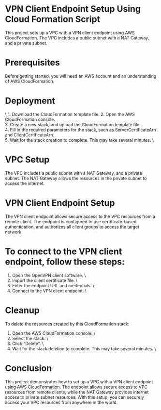 # VPN Client Endpoint Setup Using Cloud Formation Script 
This project sets up a VPC with a VPN client endpoint using AWS CloudFormation. The VPC includes a public subnet with a NAT Gateway, and a private subnet.

# Prerequisites
Before getting started, you will need an AWS account and an understanding of AWS CloudFormation.

# Deployment
\ 1. Download the CloudFormation template file.
2. Open the AWS CloudFormation console. \
3. Create a new stack, and upload the CloudFormation template file. \
4. Fill in the required parameters for the stack, such as ServerCertificateArn and ClientCertificateArn. \
5. Wait for the stack creation to complete. This may take several minutes. \

# VPC Setup
The VPC includes a public subnet with a NAT Gateway, and a private subnet. The NAT Gateway allows the resources in the private subnet to access the internet.

# VPN Client Endpoint Setup
The VPN client endpoint allows secure access to the VPC resources from a remote client. The endpoint is configured to use certificate-based authentication, and authorizes all client groups to access the target network.

# To connect to the VPN client endpoint, follow these steps:

1. Open the OpenVPN client software. \
2. Import the client certificate file. \
3. Enter the endpoint URL and credentials. \
4. Connect to the VPN client endpoint. \

# Cleanup
To delete the resources created by this CloudFormation stack:

1. Open the AWS CloudFormation console. \
2. Select the stack. \
3. Click "Delete". \
4. Wait for the stack deletion to complete. This may take several minutes. \

# Conclusion
This project demonstrates how to set up a VPC with a VPN client endpoint using AWS CloudFormation. The endpoint allows secure access to VPC resources from remote clients, while the NAT Gateway provides internet access to private subnet resources. With this setup, you can securely access your VPC resources from anywhere in the world.
